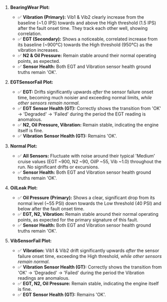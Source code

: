 1.  **BearingWear Plot:**
    *   ✅ **Vibration (Primary):** Vib1 & Vib2 clearly increase from the baseline (~1.0 IPS) towards and above the High threshold (1.5 IPS) after the fault onset time. They track each other well, showing correlation.
    *   ✅ **EGT (Secondary):** Shows a noticeable, correlated increase from its baseline (~900°C) towards the High threshold (950°C) as the vibration increases.
    *   ✅ **N2 & Oil Pressure:** Remain stable around their normal operating points, as expected.
    *   ✅ **Sensor Health:** Both EGT and Vibration sensor health ground truths remain 'OK'.

2.  **EGTSensorFail Plot:**
    *   ✅ **EGT:** Drifts significantly upwards *after* the sensor failure onset time, becoming much noisier and exceeding normal limits, *while other sensors remain normal*.
    *   ✅ **EGT Sensor Health (GT):** Correctly shows the transition from 'OK' -> 'Degraded' -> 'Failed' during the period the EGT reading is anomalous.
    *   ✅ **N2, Oil Pressure, Vibration:** Remain stable, indicating the engine itself is fine.
    *   ✅ **Vibration Sensor Health (GT):** Remains 'OK'.

3.  **Normal Plot:**
    *   ✅ **All Sensors:** Fluctuate with noise around their typical 'Medium' cruise values (EGT ~900, N2 ~90, OilP ~55, Vib ~1.0) throughout the run. No significant drifts or excursions.
    *   ✅ **Sensor Health:** Both EGT and Vibration sensor health ground truths remain 'OK'.

4.  **OilLeak Plot:**
    *   ✅ **Oil Pressure (Primary):** Shows a clear, significant drop from its normal level (~55 PSI) down towards the Low threshold (40 PSI) and below after the fault onset time.
    *   ✅ **EGT, N2, Vibration:** Remain stable around their normal operating points, as expected for the primary signature of this fault.
    *   ✅ **Sensor Health:** Both EGT and Vibration sensor health ground truths remain 'OK'.

5.  **VibSensorFail Plot:**
    *   ✅ **Vibration:** Vib1 & Vib2 drift significantly upwards *after* the sensor failure onset time, exceeding the High threshold, *while other sensors remain normal*.
    *   ✅ **Vibration Sensor Health (GT):** Correctly shows the transition from 'OK' -> 'Degraded' -> 'Failed' during the period the Vibration readings are anomalous.
    *   ✅ **EGT, N2, Oil Pressure:** Remain stable, indicating the engine itself is fine.
    *   ✅ **EGT Sensor Health (GT):** Remains 'OK'.
